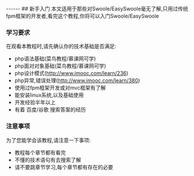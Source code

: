 <head>
     <title>EasySwoole 入门教程|swoole 入门教程|新手教程</title>
     <meta name="keywords" content="EasySwoole 入门教程|swoole 入门教程|新手教程"/>
     <meta name="description" content="EasySwoole 入门教程|swoole 入门教程|新手教程"/>
</head>
---<head>---
## 新手入门
本文适用于那些对Swoole/EasySwoole毫无了解,只用过传统fpm框架的开发者,看完这个教程,你将可以入门Swoole/EasySwoole  

### 学习要求
在观看本教程时,请先确认你的技术基础是否满足:  

 * php语法基础(菜鸟教程/慕课网可学)
 * php面对对象基础(菜鸟教程/慕课网可学)
 * php设计模式(http://www.imooc.com/learn/236)
 * php异常,错误处理(http://www.imooc.com/learn/380)
 * 使用过fpm框架开发或对mvc框架有了解
 * 能安装linux系统,以及基础使用
 * 开发经验半年以上
 * 有着 百度/谷歌 搜索答案的经历
 
### 注意事项
为了您能学会该教程,请注意一下事项:  
 * 教程每个章节都有看完
 * 不懂的技术语句有去搜索了解
 * 请不要跳章节学习,每个章节都有存在的必要